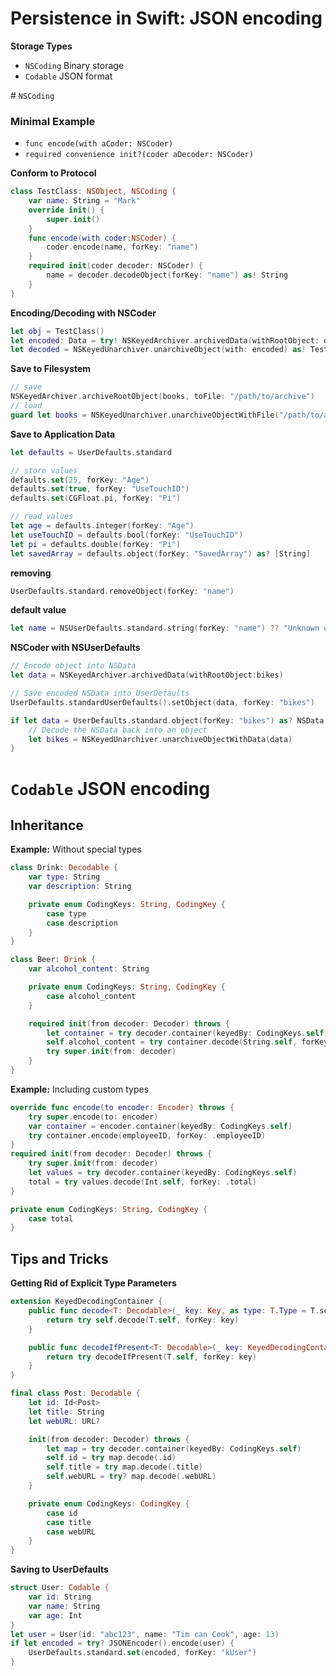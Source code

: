 # Persistence in Swift: JSON encoding

**Storage Types**
- `NSCoding` Binary storage
- `Codable` JSON format

# `NSCoding`

### Minimal Example

- `func encode(with aCoder: NSCoder)`
- `required convenience init?(coder aDecoder: NSCoder)`

**Conform to Protocol**
```swift
class TestClass: NSObject, NSCoding {
    var name: String = "Mark"
    override init() {
        super.init()
    }
    func encode(with coder:NSCoder) {
        coder.encode(name, forKey: "name")
    }
    required init(coder decoder: NSCoder) {
        name = decoder.decodeObject(forKey: "name") as! String
    }
}
```


**Encoding/Decoding with NSCoder**
```swift
let obj = TestClass()
let encoded: Data = try! NSKeyedArchiver.archivedData(withRootObject: obj)
let decoded = NSKeyedUnarchiver.unarchiveObject(with: encoded) as! TestClass
```


**Save to Filesystem**

```swift
// save
NSKeyedArchiver.archiveRootObject(books, toFile: "/path/to/archive")
// load
guard let books = NSKeyedUnarchiver.unarchiveObjectWithFile("/path/to/archive") as? [Book] else { return nil }
```

**Save to Application Data**

```swift
let defaults = UserDefaults.standard

// store values
defaults.set(25, forKey: "Age")
defaults.set(true, forKey: "UseTouchID")
defaults.set(CGFloat.pi, forKey: "Pi")

// read values
let age = defaults.integer(forKey: "Age")
let useTouchID = defaults.bool(forKey: "UseTouchID")
let pi = defaults.double(forKey: "Pi")
let savedArray = defaults.object(forKey: "SavedArray") as? [String]
```

**removing**
```swift
UserDefaults.standard.removeObject(forKey: "name")
```

**default value**
```swift
let name = NSUserDefaults.standard.string(forKey: "name") ?? "Unknown user"
```

**NSCoder with NSUserDefaults**

```swift
// Encode object into NSData
let data = NSKeyedArchiver.archivedData(withRootObject:bikes)

// Save encoded NSData into UserDefaults
UserDefaults.standardUserDefaults().setObject(data, forKey: "bikes")

if let data = UserDefaults.standard.object(forKey: "bikes") as? NSData {
    // Decode the NSData back into an object
    let bikes = NSKeyedUnarchiver.unarchiveObjectWithData(data)
}
```



# `Codable` JSON encoding

## Inheritance

**Example:** Without special types

```swift
class Drink: Decodable {
    var type: String
    var description: String

    private enum CodingKeys: String, CodingKey {
        case type
        case description
    }
}
```

```swift
class Beer: Drink {
    var alcohol_content: String

    private enum CodingKeys: String, CodingKey {
        case alcohol_content
    }

    required init(from decoder: Decoder) throws {
        let container = try decoder.container(keyedBy: CodingKeys.self)
        self.alcohol_content = try container.decode(String.self, forKey: .alcohol_content)
        try super.init(from: decoder)
    }
}
```

**Example:** Including custom types

```swift
override func encode(to encoder: Encoder) throws {
    try super.encode(to: encoder)
    var container = encoder.container(keyedBy: CodingKeys.self)
    try container.encode(employeeID, forKey: .employeeID)
}
required init(from decoder: Decoder) throws {
    try super.init(from: decoder)
    let values = try decoder.container(keyedBy: CodingKeys.self)
    total = try values.decode(Int.self, forKey: .total)
}

private enum CodingKeys: String, CodingKey {
    case total
}
```

## Tips and Tricks

**Getting Rid of Explicit Type Parameters**

```swift
extension KeyedDecodingContainer {
    public func decode<T: Decodable>(_ key: Key, as type: T.Type = T.self) throws -> T {
        return try self.decode(T.self, forKey: key)
    }

    public func decodeIfPresent<T: Decodable>(_ key: KeyedDecodingContainer.Key) throws -> T? {
        return try decodeIfPresent(T.self, forKey: key)
    }
}
```


```swift
final class Post: Decodable {
    let id: Id<Post>
    let title: String
    let webURL: URL?

    init(from decoder: Decoder) throws {
        let map = try decoder.container(keyedBy: CodingKeys.self)
        self.id = try map.decode(.id)
        self.title = try map.decode(.title)
        self.webURL = try? map.decode(.webURL)
    }

    private enum CodingKeys: CodingKey {
        case id
        case title
        case webURL
    }
}
```

**Saving to UserDefaults**

```swift
struct User: Codable {
    var id: String
    var name: String
    var age: Int
}
let user = User(id: "abc123", name: "Tim can Cook", age: 13)
if let encoded = try? JSONEncoder().encode(user) {
    UserDefaults.standard.set(encoded, forKey: "kUser")
}
```



